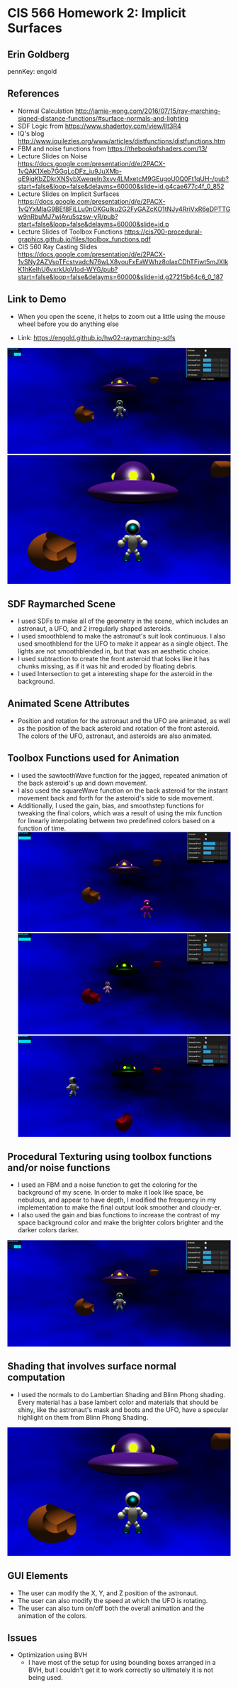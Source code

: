 # CIS 566 Homework 2: Implicit Surfaces

## Erin Goldberg
pennKey: engold
## References
- Normal Calculation http://jamie-wong.com/2016/07/15/ray-marching-signed-distance-functions/#surface-normals-and-lighting
- SDF Logic from https://www.shadertoy.com/view/llt3R4
- IQ's blog http://www.iquilezles.org/www/articles/distfunctions/distfunctions.htm
- FBM and noise functions from https://thebookofshaders.com/13/
- Lecture Slides on Noise https://docs.google.com/presentation/d/e/2PACX-1vQAK1Xeb7GGqLoDFz_iu9JuXMb-qE9jqKbZDkrXNSybXweqeIn3xvv4LMxetcM9GEugoU0Q0Ft1qUH-/pub?start=false&loop=false&delayms=60000&slide=id.g4cae677c4f_0_852
- Lecture Slides on Implicit Surfaces https://docs.google.com/presentation/d/e/2PACX-1vQYxMlaG9BEf8FiLLu0nOKGuIku2G2FyGAZcKO1tNJy4RriVxR6eDPTTGw9nRbuMJ7wjAvu5szsw-yR/pub?start=false&loop=false&delayms=60000&slide=id.p
- Lecture Slides of Toolbox Functions https://cis700-procedural-graphics.github.io/files/toolbox_functions.pdf
- CIS 560 Ray Casting Slides https://docs.google.com/presentation/d/e/2PACX-1vSNy2AZVsoTFcstvadcN76wLX8vouFxEaWWhz8olaxCDhTFiwt5mJXIkK1hKeIhU6vxrkUoVIod-WYG/pub?start=false&loop=false&delayms=60000&slide=id.g27215b64c6_0_187


## Link to Demo
- When you open the scene, it helps to zoom out a little using the mouse wheel before you do anything else

- Link: https://engold.github.io/hw02-raymarching-sdfs 

![](space1.PNG)
![](shading.PNG)
## SDF Raymarched Scene
- I used SDFs to make all of the geometry in the scene, which includes an astronaut, a UFO, and 2 irregularly shaped asteroids.
- I used smoothblend to make the astronaut's suit look continuous. I also used smoothblend for the UFO to make it appear as a single object. The lights are not smoothblended in, but that was an aesthetic choice.
- I used subtraction to create the front asteroid that looks like it has chunks missing, as if it was hit and eroded by floating debris.
- I used Intersection to get a interesting shape for the asteroid in the background.

## Animated Scene Attributes
- Position and rotation for the astronaut and the UFO are animated, as well as the position of the back asteroid and rotation of the front asteroid. The colors of the UFO, astronaut, and asteroids are also animated.

## Toolbox Functions used for Animation
- I used the sawtoothWave function for the jagged, repeated animation of the back asteroid's up and down movement.
- I also used the squareWave function on the back asteroid for the instant movement back and forth for the asteroid's side to side movement.
- Additionally, I used the gain, bias, and smoothstep functions for tweaking the final colors, which was a result of using the mix function for linearly interpolating between two predefined colors based on a function of time. 
![](spacepos.PNG)
![](spacepos2.PNG)
![](spacerotate.PNG)

## Procedural Texturing using toolbox functions and/or noise functions
- I used an FBM and a noise function to get the coloring for the background of my scene. In order to make it look like space, be nebulous, and appear to have depth, I modified the frequency in my implementation to make the final output
look smoother and cloudy-er.  
- I also used the gain and bias functions to increase the contrast of my space background color and make the brighter colors brighter and the darker colors darker.

![](space1.PNG)

## Shading that involves surface normal computation
- I used the normals to do Lambertian Shading and Blinn Phong shading. Every material has a base lambert color and materials that should be shiny, like the astronaut's mask and boots and the UFO, have a specular highlight on them from Blinn Phong Shading.

![](shading.PNG)

## GUI Elements
- The user can modify the X, Y, and Z position of the astronaut.
- The user can also modify the speed at which the UFO is rotating.
- The user can also turn on/off both the overall animation and the animation of the colors.

## Issues
- Optimization using BVH
  + I have most of the setup for using bounding boxes arranged in a BVH, but I couldn't get it to work correctly so ultimately it is not being used.



